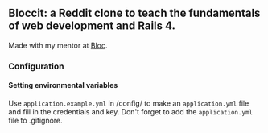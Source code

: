 ## Bloccit:  a Reddit clone to teach the fundamentals of web development and Rails 4.

Made with my mentor at [Bloc](http://bloc.io).

### Configuration

#### Setting environmental variables
 Use `application.example.yml` in /config/ to make an `application.yml` file and fill in the credentials and key.  Don't forget to add the `application.yml` file to .gitignore.
